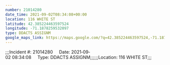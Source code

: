 ```yaml
---
number: 21014280
date_time: 2021-09-02T08:34:08+00:00
location: 116 WHITE ST
latitude: 42.385224463597524
longitude: -71.1878259532097
type: DDACTS ASSIGNM
google_maps_link: https://maps.google.com/?q=42.385224463597524,-71.1878259532097
---
```


;;;Incident #: 21014280     Date: 2021‐09‐02 08:34:08     Type: DDACTS ASSIGNM;;;;;;Location: 116 WHITE ST;;;
